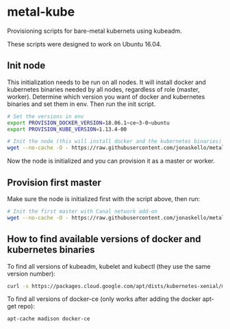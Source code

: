 # metal-kube

Provisioning scripts for bare-metal kubernets using kubeadm.

These scripts were designed to work on Ubuntu 16.04.

## Init node

This initialization needs to be run on all nodes. It will install docker and kubernetes binaries needed by all nodes, regardless of role (master, worker). Determine which version you want of docker and kubernetes binaries and set them in env. Then run the init script.

```bash
# Set the versions in env
export PROVISION_DOCKER_VERSION=18.06.1~ce~3-0~ubuntu
export PROVISION_KUBE_VERSION=1.13.4-00

# Init the node (this will install docker and the kubernetes binaries)
wget --no-cache -O - https://raw.githubusercontent.com/jonaskello/metal-kube/master/provision/init-node.sh | bash
```

Now the node is initialized and you can provision it as a master or worker.

## Provision first master

Make sure the node is initialized first with the script above, then run:

```bash
# Init the first master with Canal network add-on
wget --no-cache -O - https://raw.githubusercontent.com/jonaskello/metal-kube/master/provision/first-master-canal.sh | bash
```

## How to find available versions of docker and kubernetes binaries

To find all versions of kubeadm, kubelet and kubectl (they use the same version number):

```bash
curl -s https://packages.cloud.google.com/apt/dists/kubernetes-xenial/main/binary-amd64/Packages | grep Version | awk '{print $2}'
```

To find all versions of docker-ce (only works after adding the docker apt-get repo):

```bash
apt-cache madison docker-ce
```
